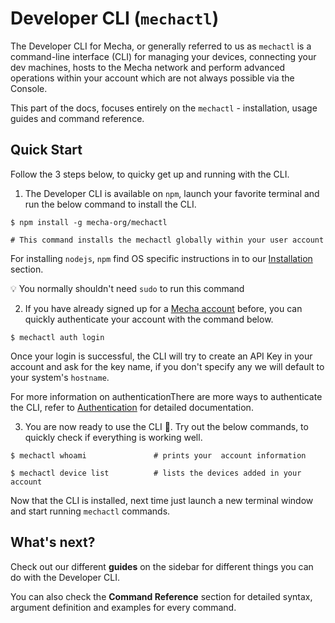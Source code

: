 # Developer CLI (`mechactl`)

The Developer CLI for Mecha, or generally referred to us as `mechactl` is a command-line interface (CLI) for managing your devices, connecting your dev machines, hosts to the Mecha network and perform advanced operations within your account which are not always possible via the Console.

This part of the docs, focuses entirely on the `mechactl` - installation, usage guides and command reference.

## Quick Start

Follow the 3 steps below, to quicky get up and running with the CLI.

1. The Developer CLI is available on `npm`, launch your favorite terminal and run the below command to install the CLI.

```shell
$ npm install -g mecha-org/mechactl

# This command installs the mechactl globally within your user account
```

For installing `nodejs`, `npm` find OS specific instructions in to our [Installation](installation/) section.

💡 You normally shouldn't need `sudo` to run this command

2. If you have already signed up for a [Mecha account](https://console.mecha.so/auth/signup/) before, you can quickly authenticate your account with the command below. 

```shell
$ mechactl auth login
```

Once your login is successful, the CLI will try to create an API Key in your account and ask for the key name, if you don't specify any we will default to your system's `hostname`.

For more information on authenticationThere are more ways to authenticate the CLI, refer to [Authentication](authentication/) for detailed documentation.

3. You are now ready to use the CLI 🚀. Try out the below commands, to quickly check if everything is working well.

```shell
$ mechactl whoami               # prints your  account information

$ mechactl device list          # lists the devices added in your account
```

Now that the CLI is installed, next time just launch a new terminal window and start running `mechactl` commands.


## What's next?

Check out our different **guides** on the sidebar for different things you can do with the Developer CLI.

You can also check the **Command Reference** section for detailed syntax, argument definition and examples for every command.
